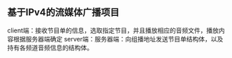 ## 基于IPv4的流媒体广播项目
client端：接收节目单的信息，选取指定节目，并且播放相应的音频文件，播放内容根据服务器端确定
server端：服务器端：向组播地址发送节目单结构体，以及持有各频道音频信息的结构体。
